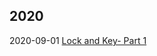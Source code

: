 ## **2020**

   2020-09-01   [Lock and Key- Part 1](../lockandkeyp1)

<!--   2020-07-22   [Accented Speech Recognition](https://github.com/Sylfrena/accented-speech-recognition)

   2020-10-01   [Commit-diff parser](https://github.com/Sylfrena/commit-parser)  

## **2019**

  2019-02-01   [Rubyshells](https://github.com/Sylfrena/Rubyshells)

-->

